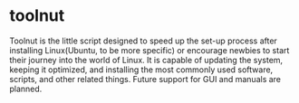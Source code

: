 # toolnut
Toolnut is the little script designed to speed up the set-up process after installing Linux(Ubuntu, to be more specific) or encourage newbies to start their journey into the world of Linux. It is capable of updating the system, keeping it optimized, and installing the most commonly used software, scripts, and other related things. Future support for GUI and manuals are planned.

